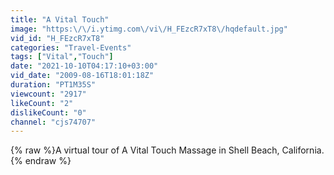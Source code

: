 ```yaml
---
title: "A Vital Touch"
image: "https:\/\/i.ytimg.com\/vi\/H_FEzcR7xT8\/hqdefault.jpg"
vid_id: "H_FEzcR7xT8"
categories: "Travel-Events"
tags: ["Vital","Touch"]
date: "2021-10-10T04:17:10+03:00"
vid_date: "2009-08-16T18:01:18Z"
duration: "PT1M35S"
viewcount: "2917"
likeCount: "2"
dislikeCount: "0"
channel: "cjs74707"
---
```

{% raw %}A virtual tour of A Vital Touch Massage in Shell Beach, California.{% endraw %}
